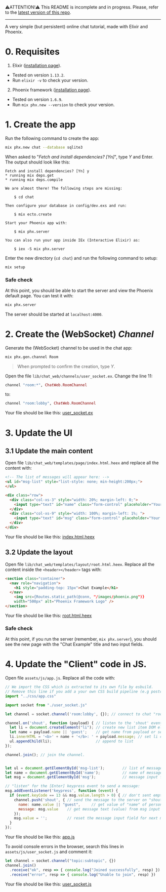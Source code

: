 ⚠️ATTENTION!⚠️ This README is incomplete and in progress. Please, refer to the [latest version of this repo](https://github.com/ManuelBilbao/elixir-chat).

---

A very simple (but persistent) online chat tutorial, made with Elixir and Phoenix.

# 0. Requisites

1. Elixir ([installation page](http://elixir-lang.org/install.html)). 
  - Tested on version `1.13.2`.
  - Run `elixir -v` to check your version.
2. Phoenix framework ([installation page](https://hexdocs.pm/phoenix/installation.html)).
  - Tested on version `1.6.9`.
  - Run `mix phx.new --version` to check your version.

# 1. Create the app

Run the following command to create the app:

```bash
mix phx.new chat --database sqlite3
```

When asked to "_Fetch and install dependencies? [Yn]_", type _Y_ and Enter. The output should look like this:

```
Fetch and install dependencies? [Yn] y
* running mix deps.get
* running mix deps.compile

We are almost there! The following steps are missing:

    $ cd chat

Then configure your database in config/dev.exs and run:

    $ mix ecto.create

Start your Phoenix app with:

    $ mix phx.server

You can also run your app inside IEx (Interactive Elixir) as:

    $ iex -S mix phx.server
```

Enter the new directory (`cd chat`) and run the following command to setup:

```bash
mix setup
```

### Safe check

At this point, you should be able to start the server and view the Phoenix default page. You can test it with:

```bash
mix phx.server
```

The server should be started at `localhost:4000`.

# 2. Create the (WebSocket) _Channel_

Generate the (WebSocket) channel to be used in the chat app:

```bash
mix phx.gen.channel Room
```

> When prompted to confirm the creation, type _Y_.

Open the file `lib/chat_web/channels/user_socket.ex`. Change the line 11:

```elixir
channel "room:*", ChatWeb.RoomChannel
```

to:

```elixir
channel "room:lobby", ChatWeb.RoomChannel
```

Your file should be like this: [user_socket.ex](https://github.com/ManuelBilbao/elixir-chat/blob/5a9b51136da37a620a57f00400ab303e3ba1e1dd/lib/chat_web/channels/user_socket.ex)

# 3. Update the UI

## 3.1 Update the main content

Open file `lib/chat_web/templates/page/index.html.heex` and replace all the content with:

```html
<!-- The list of messages will appear here: -->
<ul id="msg-list" style="list-style: none; min-height:200px;">
</ul>

<div class="row">
  <div class="col-xs-3" style="width: 20%; margin-left: 0;">
    <input type="text" id="name" class="form-control" placeholder="Your Name" style="border: 1px black solid; font-size: 1.3em;" autofocus>
  </div>
  <div class="col-xs-9" style="width: 100%; margin-left: 1%; ">
    <input type="text" id="msg" class="form-control" placeholder="Your Message" style="border: 1px black solid; font-size: 1.3em;">
  </div>
</div>
```

Your file should be like this: [index.html.heex](https://github.com/ManuelBilbao/elixir-chat/blob/f7e4ad9bfced2e7c73943188b2dee3bd8ff63e67/lib/chat_web/templates/page/index.html.heex)

## 3.2 Update the layout

Open file `lib/chat_web/templates/layout/root.html.heex`. Replace all the content inside the `<header></header>` tags with:

```html
<section class="container">
  <nav role="navigation">
    <h1 style="padding-top: 15px">Chat Example</h1>
  </nav>
    <img src={Routes.static_path(@conn, "/images/phoenix.png")}
    width="500px" alt="Phoenix Framework Logo" />
</section>
```

Your file should be like this: [root.html.heex](https://github.com/ManuelBilbao/elixir-chat/blob/f7e4ad9bfced2e7c73943188b2dee3bd8ff63e67/lib/chat_web/templates/layout/root.html.heex)

### Safe check

At this point, if you run the server (remember, `mix phx.server`), you should see the new page with the "Chat Example" title and two input fields.

# 4. Update the "Client" code in JS.

Open file `assets/js/app.js`. Replace all the code with:

```js
// We import the CSS which is extracted to its own file by esbuild.
// Remove this line if you add a your own CSS build pipeline (e.g postcss).
import "../css/app.css"

import socket from "./user_socket.js"

let channel = socket.channel('room:lobby', {}); // connect to chat "room"

channel.on('shout', function (payload) { // listen to the 'shout' event
  let li = document.createElement("li"); // create new list item DOM element
  let name = payload.name || 'guest';    // get name from payload or set default
  li.innerHTML = '<b>' + name + '</b>: ' + payload.message; // set li contents
  ul.appendChild(li);                    // append to list
});

channel.join(); // join the channel.


let ul = document.getElementById('msg-list');        // list of messages.
let name = document.getElementById('name');          // name of message sender
let msg = document.getElementById('msg');            // message input field

// "listen" for the [Enter] keypress event to send a message:
msg.addEventListener('keypress', function (event) {
  if (event.keyCode == 13 && msg.value.length > 0) { // don't sent empty msg.
    channel.push('shout', { // send the message to the server on "shout" channel
      name: name.value || "guest",     // get value of "name" of person sending the message. Set guest as default
      message: msg.value    // get message text (value) from msg input field.
    });
    msg.value = '';         // reset the message input field for next message.
  }
});
```

Your file should be like this: [app.js](https://github.com/ManuelBilbao/elixir-chat/blob/c4390c46edc1a890d45a8d6f5142b885e730f84b/assets/js/app.js)

To avoid console errors in the browser, search this lines in `assets/js/user_socket.js` and comment it:

```js
let channel = socket.channel("topic:subtopic", {})
channel.join()
  .receive("ok", resp => { console.log("Joined successfully", resp) })
  .receive("error", resp => { console.log("Unable to join", resp) })
```

Your file should be like this: [user_socket.js](https://github.com/ManuelBilbao/elixir-chat/blob/c4390c46edc1a890d45a8d6f5142b885e730f84b/assets/js/user_socket.js)